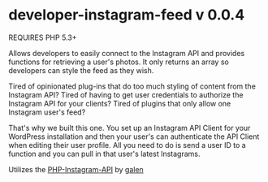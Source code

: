 developer-instagram-feed v 0.0.4
================

REQUIRES PHP 5.3+

Allows developers to easily connect to the Instagram API and provides functions for retrieving a user's photos. It only returns an array so developers can style the feed as they wish.

Tired of opinionated plug-ins that do too much styling of content from the Instagram API? Tired of having to get user credentials to authorize the Instagram API for your clients? Tired of plugins that only allow one Instagram user's feed?

That's why we built this one. You set up an Instagram API Client for your WordPress installation and then your user's can authenticate the API Client when editing their user profile. All you need to do is send a user ID to a function and you can pull in that user's latest Instagrams.

Utilizes the [PHP-Instagram-API](https://github.com/galen/PHP-Instagram-API) by [galen](https://github.com/galen/)
